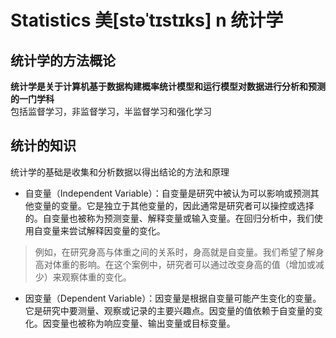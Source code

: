 # Statistics  美[stəˈtɪstɪks]  n  统计学
## 统计学的方法概论
**统计学是关于计算机基于数据构建概率统计模型和运行模型对数据进行分析和预测的一门学科**   
包括监督学习，非监督学习，半监督学习和强化学习

## 统计的知识
统计学的基础是收集和分析数据以得出结论的方法和原理


* 自变量（Independent Variable）：自变量是研究中被认为可以影响或预测其他变量的变量。它是独立于其他变量的，因此通常是研究者可以操控或选择的。自变量也被称为预测变量、解释变量或输入变量。在回归分析中，我们使用自变量来尝试解释因变量的变化。

>例如，在研究身高与体重之间的关系时，身高就是自变量。我们希望了解身高对体重的影响。在这个案例中，研究者可以通过改变身高的值（增加或减少）来观察体重的变化。

* 因变量（Dependent Variable）：因变量是根据自变量可能产生变化的变量。它是研究中要测量、观察或记录的主要兴趣点。因变量的值依赖于自变量的变化。因变量也被称为响应变量、输出变量或目标变量。

